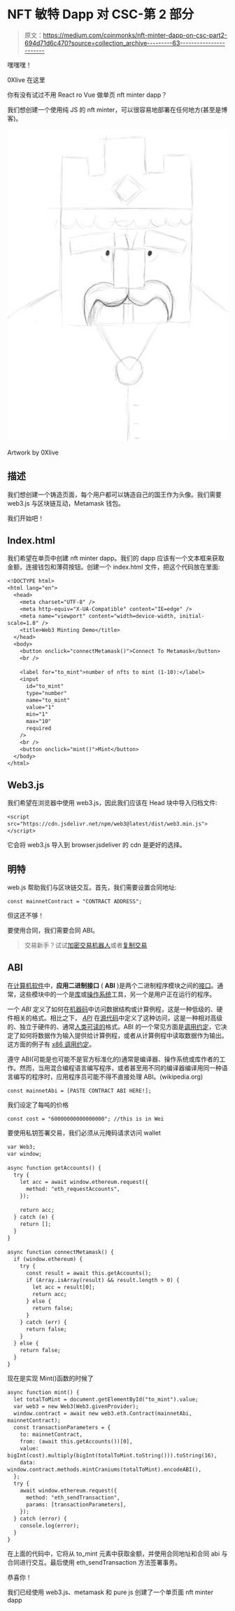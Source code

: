 # NFT 敏特 Dapp 对 CSC-第 2 部分

> 原文：<https://medium.com/coinmonks/nft-minter-dapp-on-csc-part2-694d71d6c470?source=collection_archive---------63----------------------->

嘿嘿嘿！

0Xlive 在这里

你有没有试过不用 React ro Vue 做单页 nft minter dapp？

我们想创建一个使用纯 JS 的 nft minter，可以很容易地部署在任何地方(甚至是博客)。

![](img/e5b1b7a4e886a92ae2e118fd5a4c681d.png)

Artwork by 0Xlive

## 描述

我们想创建一个铸造页面，每个用户都可以铸造自己的国王作为头像。我们需要 web3.js 与区块链互动，Metamask 钱包。

我们开始吧！

## Index.html

我们希望在单页中创建 nft minter dapp。我们的 dapp 应该有一个文本框来获取金额，连接钱包和薄荷按钮。创建一个 index.html 文件，把这个代码放在里面:

```
<!DOCTYPE html>
<html lang="en">
  <head>
    <meta charset="UTF-8" />
    <meta http-equiv="X-UA-Compatible" content="IE=edge" />
    <meta name="viewport" content="width=device-width, initial-scale=1.0" />
    <title>Web3 Minting Demo</title>
  </head>
  <body>
    <button onclick="connectMetamask()">Connect To Metamask</button>
    <br />

    <label for="to_mint">number of nfts to mint (1-10):</label>
    <input
      id="to_mint"
      type="number"
      name="to_mint"
      value="1"
      min="1"
      max="10"
      required
    />
    <br />
    <button onclick="mint()">Mint</button>
  </body>
</html>
```

## Web3.js

我们希望在浏览器中使用 web3.js，因此我们应该在 Head 块中导入归档文件:

```
<script src="https://cdn.jsdelivr.net/npm/web3@latest/dist/web3.min.js"></script>
```

它会将 web3.js 导入到 browser.jsdeliver 的 cdn 是更好的选择。

## 明特

web.js 帮助我们与区块链交互。首先，我们需要设置合同地址:

```
const mainnetContract = "CONTRACT ADDRESS";
```

但这还不够！

要使用合同，我们需要合同 ABI。

> 交易新手？试试[加密交易机器人](/coinmonks/crypto-trading-bot-c2ffce8acb2a)或者[复制交易](/coinmonks/top-10-crypto-copy-trading-platforms-for-beginners-d0c37c7d698c)

## ABI

在[计算机软件](https://en.wikipedia.org/wiki/Computer_software)中，**应用二进制接口** ( **ABI** )是两个二进制程序模块之间的[接口](https://en.wikipedia.org/wiki/Interface_(computing))。通常，这些模块中的一个是[库](https://en.wikipedia.org/wiki/Library_(computing))或[操作系统](https://en.wikipedia.org/wiki/Operating_system)工具，另一个是用户正在运行的程序。

一个 *ABI* 定义了如何在[机器码](https://en.wikipedia.org/wiki/Machine_code)中访问数据结构或计算例程，这是一种低级的、硬件相关的格式。相比之下， [*API*](https://en.wikipedia.org/wiki/Application_programming_interface) 在[源代码](https://en.wikipedia.org/wiki/Source_code)中定义了这种访问，这是一种相对高级的、独立于硬件的、通常[人类可读的](https://en.wikipedia.org/wiki/Human-readable)格式。ABI 的一个常见方面是[调用约定](https://en.wikipedia.org/wiki/Calling_convention)，它决定了如何将数据作为输入提供给计算例程，或者从计算例程中读取数据作为输出。这方面的例子有 [x86 调用约定](https://en.wikipedia.org/wiki/X86_calling_conventions)。

遵守 ABI(可能是也可能不是官方标准化的)通常是编译器、操作系统或库作者的工作。然而，当用混合编程语言编写程序，或者甚至用不同的编译器编译用同一种语言编写的程序时，应用程序员可能不得不直接处理 ABI。(wikipedia.org)

```
const mainnetAbi = [PASTE CONTRACT ABI HERE!];
```

我们设定了每吨的价格

```
const cost = "60000000000000000"; //this is in Wei
```

要使用私钥签署交易，我们必须从元掩码请求访问 wallet

```
var Web3;
var window;

async function getAccounts() {
  try {
    let acc = await window.ethereum.request({
      method: "eth_requestAccounts",
    });

    return acc;
  } catch (e) {
    return [];
  }
}

async function connectMetamask() {
  if (window.ethereum) {
    try {
      const result = await this.getAccounts();
      if (Array.isArray(result) && result.length > 0) {
        let acc = result[0];
        return acc;
      } else {
        return false;
      }
    } catch (err) {
      return false;
    }
  } else {
    return false;
  }
}
```

现在是实现 Mint()函数的时候了

```
async function mint() {
  let totalToMint = document.getElementById("to_mint").value;
  var web3 = new Web3(Web3.givenProvider);
  window.contract = await new web3.eth.Contract(mainnetAbi, mainnetContract);
  const transactionParameters = {
    to: mainnetContract,
    from: (await this.getAccounts())[0],
    value: bigInt(cost).multiply(bigInt(totalToMint.toString())).toString(16),
    data: window.contract.methods.mintCraniums(totalToMint).encodeABI(),
  };
  try {
    await window.ethereum.request({
      method: "eth_sendTransaction",
      params: [transactionParameters],
    });
  } catch (error) {
    console.log(error);
  }
}
```

在上面的代码中，它将从 to_mint 元素中获取金额，并使用合同地址和合同 abi 与合同进行交互。最后使用 eth_sendTransaction 方法签署事务。

恭喜你！

我们已经使用 web3.js、metamask 和 pure js 创建了一个单页面 nft minter dapp